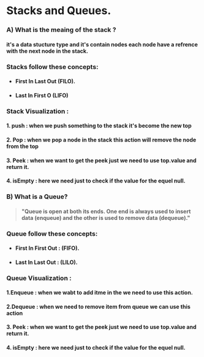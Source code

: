 # Stacks and Queues.

### A) What is the meaing of the stack ?

#### it's a data stucture type and it's contain nodes each node have a refrence with the next node in the stack.

### Stacks follow these concepts:

* #### **F**irst **I**n **L**ast **O**ut (FILO).

* #### **L**ast **I**n **F**irst **O** (LIFO)

### Stack Visualization :

#### 1. push : when we push something to the stack it's become the new top 

#### 2. Pop : when we pop a node in the stack this action will remove the node from the top

#### 3. Peek : when we want to get the peek just we need to use top.value and return it.

#### 4. isEmpty : here we need just to check if the value for the equel null.

### B) What is a Queue?

> ####  "Queue is open at both its ends. One end is always used to insert data (enqueue) and the other is used to remove data (dequeue)."

### Queue follow these concepts:

* #### **F**irst **I**n **F**irst **O**ut : (FIFO).

* #### **L**ast **I**n **L**ast **O**ut : (LILO).

### Queue Visualization :

#### 1.Enqueue : when we wabt to add itme in the we  need to use this action.

#### 2.Dequeue : when we need to remove item from queue we can use this action 

#### 3. Peek : when we want to get the peek just we need to use top.value and return it.

#### 4. isEmpty : here we need just to check if the value for the equel null.